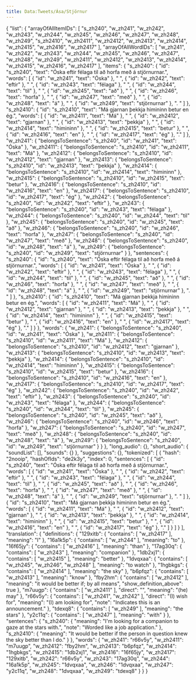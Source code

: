 ```yaml
---
title: Data:Tweets/Ása/Stjörnur
---
```


{
    "list": {
        "arrayOfAllItemIDs": [
            "s_zh240",
            "w_zh241",
            "w_zh242",
            "w_zh243",
            "w_zh244",
            "w_zh245",
            "w_zh246",
            "w_zh247",
            "w_zh248",
            "w_zh249",
            "s_zh2410",
            "w_zh2411",
            "w_zh2412",
            "w_zh2413",
            "w_zh2414",
            "w_zh2415",
            "w_zh2416",
            "w_zh2417"
        ],
        "arrayOfAllWordIDs": [
            "w_zh241",
            "w_zh242",
            "w_zh243",
            "w_zh244",
            "w_zh245",
            "w_zh246",
            "w_zh247",
            "w_zh248",
            "w_zh249",
            "w_zh2411",
            "w_zh2412",
            "w_zh2413",
            "w_zh2414",
            "w_zh2415",
            "w_zh2416",
            "w_zh2417"
        ],
        "items": {
            "s_zh240": {
                "id": "s_zh240",
                "text": "Óska eftir félaga til að horfa með á stjörnurnar.",
                "words": [
                    {
                        "id": "w_zh241",
                        "text": "Óska"
                    },
                    " ",
                    {
                        "id": "w_zh242",
                        "text": "eftir"
                    },
                    " ",
                    {
                        "id": "w_zh243",
                        "text": "félaga"
                    },
                    " ",
                    {
                        "id": "w_zh244",
                        "text": "til"
                    },
                    " ",
                    {
                        "id": "w_zh245",
                        "text": "að"
                    },
                    " ",
                    {
                        "id": "w_zh246",
                        "text": "horfa"
                    },
                    " ",
                    {
                        "id": "w_zh247",
                        "text": "með"
                    },
                    " ",
                    {
                        "id": "w_zh248",
                        "text": "á"
                    },
                    " ",
                    {
                        "id": "w_zh249",
                        "text": "stjörnurnar"
                    },
                    ". "
                ]
            },
            "s_zh2410": {
                "id": "s_zh2410",
                "text": "Má gjarnan þekkja himininn betur en ég.",
                "words": [
                    {
                        "id": "w_zh2411",
                        "text": "Má"
                    },
                    " ",
                    {
                        "id": "w_zh2412",
                        "text": "gjarnan"
                    },
                    " ",
                    {
                        "id": "w_zh2413",
                        "text": "þekkja"
                    },
                    " ",
                    {
                        "id": "w_zh2414",
                        "text": "himininn"
                    },
                    " ",
                    {
                        "id": "w_zh2415",
                        "text": "betur"
                    },
                    " ",
                    {
                        "id": "w_zh2416",
                        "text": "en"
                    },
                    " ",
                    {
                        "id": "w_zh2417",
                        "text": "ég"
                    },
                    "."
                ]
            },
            "w_zh241": {
                "belongsToSentence": "s_zh240",
                "id": "w_zh241",
                "text": "Óska"
            },
            "w_zh2411": {
                "belongsToSentence": "s_zh2410",
                "id": "w_zh2411",
                "text": "Má"
            },
            "w_zh2412": {
                "belongsToSentence": "s_zh2410",
                "id": "w_zh2412",
                "text": "gjarnan"
            },
            "w_zh2413": {
                "belongsToSentence": "s_zh2410",
                "id": "w_zh2413",
                "text": "þekkja"
            },
            "w_zh2414": {
                "belongsToSentence": "s_zh2410",
                "id": "w_zh2414",
                "text": "himininn"
            },
            "w_zh2415": {
                "belongsToSentence": "s_zh2410",
                "id": "w_zh2415",
                "text": "betur"
            },
            "w_zh2416": {
                "belongsToSentence": "s_zh2410",
                "id": "w_zh2416",
                "text": "en"
            },
            "w_zh2417": {
                "belongsToSentence": "s_zh2410",
                "id": "w_zh2417",
                "text": "ég"
            },
            "w_zh242": {
                "belongsToSentence": "s_zh240",
                "id": "w_zh242",
                "text": "eftir"
            },
            "w_zh243": {
                "belongsToSentence": "s_zh240",
                "id": "w_zh243",
                "text": "félaga"
            },
            "w_zh244": {
                "belongsToSentence": "s_zh240",
                "id": "w_zh244",
                "text": "til"
            },
            "w_zh245": {
                "belongsToSentence": "s_zh240",
                "id": "w_zh245",
                "text": "að"
            },
            "w_zh246": {
                "belongsToSentence": "s_zh240",
                "id": "w_zh246",
                "text": "horfa"
            },
            "w_zh247": {
                "belongsToSentence": "s_zh240",
                "id": "w_zh247",
                "text": "með"
            },
            "w_zh248": {
                "belongsToSentence": "s_zh240",
                "id": "w_zh248",
                "text": "á"
            },
            "w_zh249": {
                "belongsToSentence": "s_zh240",
                "id": "w_zh249",
                "text": "stjörnurnar"
            }
        },
        "sentences": {
            "s_zh240": {
                "id": "s_zh240",
                "text": "Óska eftir félaga til að horfa með á stjörnurnar.",
                "words": [
                    {
                        "id": "w_zh241",
                        "text": "Óska"
                    },
                    " ",
                    {
                        "id": "w_zh242",
                        "text": "eftir"
                    },
                    " ",
                    {
                        "id": "w_zh243",
                        "text": "félaga"
                    },
                    " ",
                    {
                        "id": "w_zh244",
                        "text": "til"
                    },
                    " ",
                    {
                        "id": "w_zh245",
                        "text": "að"
                    },
                    " ",
                    {
                        "id": "w_zh246",
                        "text": "horfa"
                    },
                    " ",
                    {
                        "id": "w_zh247",
                        "text": "með"
                    },
                    " ",
                    {
                        "id": "w_zh248",
                        "text": "á"
                    },
                    " ",
                    {
                        "id": "w_zh249",
                        "text": "stjörnurnar"
                    },
                    ". "
                ]
            },
            "s_zh2410": {
                "id": "s_zh2410",
                "text": "Má gjarnan þekkja himininn betur en ég.",
                "words": [
                    {
                        "id": "w_zh2411",
                        "text": "Má"
                    },
                    " ",
                    {
                        "id": "w_zh2412",
                        "text": "gjarnan"
                    },
                    " ",
                    {
                        "id": "w_zh2413",
                        "text": "þekkja"
                    },
                    " ",
                    {
                        "id": "w_zh2414",
                        "text": "himininn"
                    },
                    " ",
                    {
                        "id": "w_zh2415",
                        "text": "betur"
                    },
                    " ",
                    {
                        "id": "w_zh2416",
                        "text": "en"
                    },
                    " ",
                    {
                        "id": "w_zh2417",
                        "text": "ég"
                    },
                    "."
                ]
            }
        },
        "words": {
            "w_zh241": {
                "belongsToSentence": "s_zh240",
                "id": "w_zh241",
                "text": "Óska"
            },
            "w_zh2411": {
                "belongsToSentence": "s_zh2410",
                "id": "w_zh2411",
                "text": "Má"
            },
            "w_zh2412": {
                "belongsToSentence": "s_zh2410",
                "id": "w_zh2412",
                "text": "gjarnan"
            },
            "w_zh2413": {
                "belongsToSentence": "s_zh2410",
                "id": "w_zh2413",
                "text": "þekkja"
            },
            "w_zh2414": {
                "belongsToSentence": "s_zh2410",
                "id": "w_zh2414",
                "text": "himininn"
            },
            "w_zh2415": {
                "belongsToSentence": "s_zh2410",
                "id": "w_zh2415",
                "text": "betur"
            },
            "w_zh2416": {
                "belongsToSentence": "s_zh2410",
                "id": "w_zh2416",
                "text": "en"
            },
            "w_zh2417": {
                "belongsToSentence": "s_zh2410",
                "id": "w_zh2417",
                "text": "ég"
            },
            "w_zh242": {
                "belongsToSentence": "s_zh240",
                "id": "w_zh242",
                "text": "eftir"
            },
            "w_zh243": {
                "belongsToSentence": "s_zh240",
                "id": "w_zh243",
                "text": "félaga"
            },
            "w_zh244": {
                "belongsToSentence": "s_zh240",
                "id": "w_zh244",
                "text": "til"
            },
            "w_zh245": {
                "belongsToSentence": "s_zh240",
                "id": "w_zh245",
                "text": "að"
            },
            "w_zh246": {
                "belongsToSentence": "s_zh240",
                "id": "w_zh246",
                "text": "horfa"
            },
            "w_zh247": {
                "belongsToSentence": "s_zh240",
                "id": "w_zh247",
                "text": "með"
            },
            "w_zh248": {
                "belongsToSentence": "s_zh240",
                "id": "w_zh248",
                "text": "á"
            },
            "w_zh249": {
                "belongsToSentence": "s_zh240",
                "id": "w_zh249",
                "text": "stjörnurnar"
            }
        }
    },
    "long_audio": {},
    "short_audio": {
        "soundList": [],
        "sounds": {}
    },
    "suggestions": {},
    "tokenized": [
        {
            "hash": "2nooip",
            "hashOfIds": "de2k3y",
            "index": 0,
            "sentences": [
                {
                    "id": "s_zh240",
                    "text": "Óska eftir félaga til að horfa með á stjörnurnar.",
                    "words": [
                        {
                            "id": "w_zh241",
                            "text": "Óska"
                        },
                        " ",
                        {
                            "id": "w_zh242",
                            "text": "eftir"
                        },
                        " ",
                        {
                            "id": "w_zh243",
                            "text": "félaga"
                        },
                        " ",
                        {
                            "id": "w_zh244",
                            "text": "til"
                        },
                        " ",
                        {
                            "id": "w_zh245",
                            "text": "að"
                        },
                        " ",
                        {
                            "id": "w_zh246",
                            "text": "horfa"
                        },
                        " ",
                        {
                            "id": "w_zh247",
                            "text": "með"
                        },
                        " ",
                        {
                            "id": "w_zh248",
                            "text": "á"
                        },
                        " ",
                        {
                            "id": "w_zh249",
                            "text": "stjörnurnar"
                        },
                        ". "
                    ]
                },
                {
                    "id": "s_zh2410",
                    "text": "Má gjarnan þekkja himininn betur en ég.",
                    "words": [
                        {
                            "id": "w_zh2411",
                            "text": "Má"
                        },
                        " ",
                        {
                            "id": "w_zh2412",
                            "text": "gjarnan"
                        },
                        " ",
                        {
                            "id": "w_zh2413",
                            "text": "þekkja"
                        },
                        " ",
                        {
                            "id": "w_zh2414",
                            "text": "himininn"
                        },
                        " ",
                        {
                            "id": "w_zh2415",
                            "text": "betur"
                        },
                        " ",
                        {
                            "id": "w_zh2416",
                            "text": "en"
                        },
                        " ",
                        {
                            "id": "w_zh2417",
                            "text": "ég"
                        },
                        "."
                    ]
                }
            ]
        }
    ],
    "translation": {
        "definitions": {
            "129xitb": {
                "contains": [
                    "w_zh2417"
                ],
                "meaning": "I"
            },
            "16a1k5p": {
                "contains": [
                    "w_zh244"
                ],
                "meaning": "to"
            },
            "16f65jy": {
                "contains": [
                    "w_zh2416"
                ],
                "meaning": "than"
            },
            "17ag30q": {
                "contains": [
                    "w_zh243"
                ],
                "meaning": "companion"
            },
            "1db2xj1": {
                "contains": [
                    "w_zh2415"
                ],
                "meaning": "better"
            },
            "1dvqxaa": {
                "contains": [
                    "w_zh245",
                    "w_zh246",
                    "w_zh248"
                ],
                "meaning": "to watch"
            },
            "1hgbkgs": {
                "contains": [
                    "w_zh2414"
                ],
                "meaning": "the sky"
            },
            "b6pfqz": {
                "contains": [
                    "w_zh2413"
                ],
                "meaning": "know"
            },
            "fby2hm": {
                "contains": [
                    "w_zh2412"
                ],
                "meaning": "it would be better if; by all means",
                "show_definition_above": true
            },
            "m7uugp": {
                "contains": [
                    "w_zh2411"
                ],
                "direct": "",
                "meaning": "(he) may"
            },
            "r66v5y": {
                "contains": [
                    "w_zh241",
                    "w_zh242"
                ],
                "direct": "(I) wish for",
                "meaning": "(I) am looking for",
                "note": "Indicates this is an announcement."
            },
            "tdexq8": {
                "contains": [
                    "w_zh249"
                ],
                "meaning": "the stars"
            },
            "y2c11q": {
                "contains": [
                    "w_zh247"
                ],
                "meaning": "with"
            }
        },
        "sentences": {
            "s_zh240": {
                "meaning": "I'm looking for a companion to gaze at the stars with.",
                "note": "Worded like a job application."
            },
            "s_zh2410": {
                "meaning": "It would be better if the person in question knew the sky better than I do."
            }
        },
        "words": {
            "w_zh241": "r66v5y",
            "w_zh2411": "m7uugp",
            "w_zh2412": "fby2hm",
            "w_zh2413": "b6pfqz",
            "w_zh2414": "1hgbkgs",
            "w_zh2415": "1db2xj1",
            "w_zh2416": "16f65jy",
            "w_zh2417": "129xitb",
            "w_zh242": "r66v5y",
            "w_zh243": "17ag30q",
            "w_zh244": "16a1k5p",
            "w_zh245": "1dvqxaa",
            "w_zh246": "1dvqxaa",
            "w_zh247": "y2c11q",
            "w_zh248": "1dvqxaa",
            "w_zh249": "tdexq8"
        }
    }
}